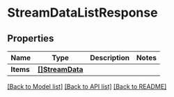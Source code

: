 # StreamDataListResponse

## Properties

Name | Type | Description | Notes
------------ | ------------- | ------------- | -------------
**Items** | [**[]StreamData**](StreamData.md) |  | 

[[Back to Model list]](../README.md#documentation-for-models) [[Back to API list]](../README.md#documentation-for-api-endpoints) [[Back to README]](../README.md)


